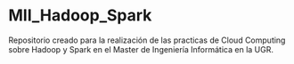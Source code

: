 # MII_Hadoop_Spark
Repositorio creado para la realización de las practicas de Cloud Computing sobre Hadoop y Spark en el Master de Ingeniería Informática en la UGR.
